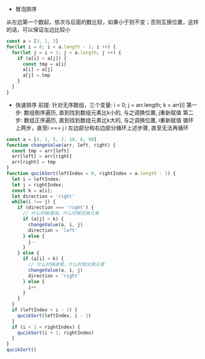 - 冒泡排序

从左边第一个数起，依次与后面的数比较，如果小于则不变；否则互换位置，这样的话，可以保证左边比较小
```javascript
const a = [3, 1, 2]
for(let i = 0; i < a.length - 1; i ++) {
  for(let j = i + 1; j < a.length; j ++) {
    if (a[i] < a[j]) {
      const tmp = a[i]
      a[i] = a[j]
      a[j] = tmp
    }
  }
}
```

- 快速排序
前提: 针对无序数组，三个变量: i = 0; j = arr.length; k = arr[i]
第一步: 数组倒序遍历, 直到找到数组元素比k小的, 与之调换位置, j重新赋值
第二步: 数组正序遍历, 直到找到数组元素比k大的, 与之调换位置, i重新赋值
循环上两步，直至i === j
i 左边部分和右边部分循环上述步骤, 直至无法再循环
```javascript
const a = [4, 1, 5, 2, 10, 6, 98]
function changeValue(arr, left, right) {
  const tmp = arr[left]
  arr[left] = arr[right]
  arr[right] = tmp
}
function qucikSort(leftIndex = 0, rightIndex = a.length - 1) {
  let i = leftIndex;
  let j = rightIndex;
  const k = a[i];
  let direction = 'right'
  while(i !== j) {
    if (direction === 'right') {
      // 什么时候递减，什么时候交换元素
      if (a[j] < k) {
        changeValue(a, i, j)
        direction = 'left'
      } else {
        j--
      }
    } else {
      if (a[i] > k) {
        // 什么时候递增，什么时候交换元素
        changeValue(a, i, j)
        direction = 'right'
      } else {
        i++
      }
    }
  }
  if (leftIndex < i - 1) {
    qucikSort(leftIndex, i - 1)
  }
  if (i + 1 < rightIndex) {
    qucikSort(i + 1, rightIndex)
  }
}
qucikSort()
```